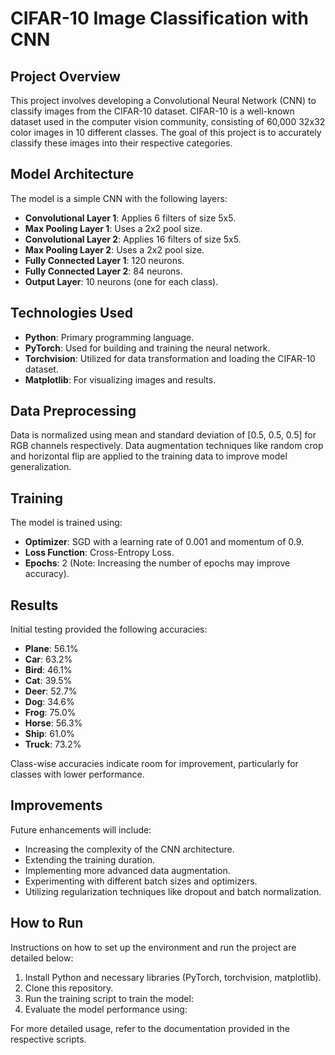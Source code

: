 # CIFAR-10 Image Classification with CNN

## Project Overview
This project involves developing a Convolutional Neural Network (CNN) to classify images from the CIFAR-10 dataset. CIFAR-10 is a well-known dataset used in the computer vision community, consisting of 60,000 32x32 color images in 10 different classes. The goal of this project is to accurately classify these images into their respective categories.

## Model Architecture
The model is a simple CNN with the following layers:
- **Convolutional Layer 1**: Applies 6 filters of size 5x5.
- **Max Pooling Layer 1**: Uses a 2x2 pool size.
- **Convolutional Layer 2**: Applies 16 filters of size 5x5.
- **Max Pooling Layer 2**: Uses a 2x2 pool size.
- **Fully Connected Layer 1**: 120 neurons.
- **Fully Connected Layer 2**: 84 neurons.
- **Output Layer**: 10 neurons (one for each class).

## Technologies Used
- **Python**: Primary programming language.
- **PyTorch**: Used for building and training the neural network.
- **Torchvision**: Utilized for data transformation and loading the CIFAR-10 dataset.
- **Matplotlib**: For visualizing images and results.

## Data Preprocessing
Data is normalized using mean and standard deviation of [0.5, 0.5, 0.5] for RGB channels respectively. Data augmentation techniques like random crop and horizontal flip are applied to the training data to improve model generalization.

## Training
The model is trained using:
- **Optimizer**: SGD with a learning rate of 0.001 and momentum of 0.9.
- **Loss Function**: Cross-Entropy Loss.
- **Epochs**: 2 (Note: Increasing the number of epochs may improve accuracy).

## Results
Initial testing provided the following accuracies:
- **Plane**: 56.1%
- **Car**: 63.2%
- **Bird**: 46.1%
- **Cat**: 39.5%
- **Deer**: 52.7%
- **Dog**: 34.6%
- **Frog**: 75.0%
- **Horse**: 56.3%
- **Ship**: 61.0%
- **Truck**: 73.2%

Class-wise accuracies indicate room for improvement, particularly for classes with lower performance.

## Improvements
Future enhancements will include:
- Increasing the complexity of the CNN architecture.
- Extending the training duration.
- Implementing more advanced data augmentation.
- Experimenting with different batch sizes and optimizers.
- Utilizing regularization techniques like dropout and batch normalization.

## How to Run
Instructions on how to set up the environment and run the project are detailed below:
1. Install Python and necessary libraries (PyTorch, torchvision, matplotlib).
2. Clone this repository.
3. Run the training script to train the model:
4. Evaluate the model performance using:


For more detailed usage, refer to the documentation provided in the respective scripts.


